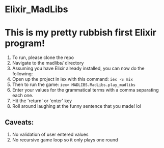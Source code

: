 # Elixir_MadLibs
# This is my pretty rubbish first Elixir program!
1. To run, please clone the repo
2. Navigate to the madlibs/ directory
3. Assuming you have Elixir already installed, you can now do the following:
4. Open up the project in iex with this command:
```iex -S mix```
5. Then to run the game:
```iex> MADLIBS.MadLibs.play_madlibs```
6. Enter your values for the grammatical terms with a comma separating each one. 
7. Hit the 'return' or 'enter' key
8. Roll around laughing at the funny sentence that you made!  lol


## Caveats:
1. No validation of user entered values
2. No recursive game loop so it only plays one round
